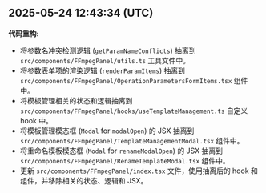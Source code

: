 ## 2025-05-24 12:43:34 (UTC)

**代码重构:**

- 将参数名冲突检测逻辑 (`getParamNameConflicts`) 抽离到 `src/components/FFmpegPanel/utils.ts` 工具文件中。
- 将参数表单项的渲染逻辑 (`renderParamItems`) 抽离到 `src/components/FFmpegPanel/OperationParametersFormItems.tsx` 组件中。
- 将模板管理相关的状态和逻辑抽离到 `src/components/FFmpegPanel/hooks/useTemplateManagement.ts` 自定义 hook 中。
- 将模板管理模态框 (`Modal` for `modalOpen`) 的 JSX 抽离到 `src/components/FFmpegPanel/TemplateManagementModal.tsx` 组件中。
- 将重命名模板模态框 (`Modal` for `renameModalOpen`) 的 JSX 抽离到 `src/components/FFmpegPanel/RenameTemplateModal.tsx` 组件中。
- 更新 `src/components/FFmpegPanel/index.tsx` 文件，使用抽离后的 hook 和组件，并移除相关的状态、逻辑和 JSX。
